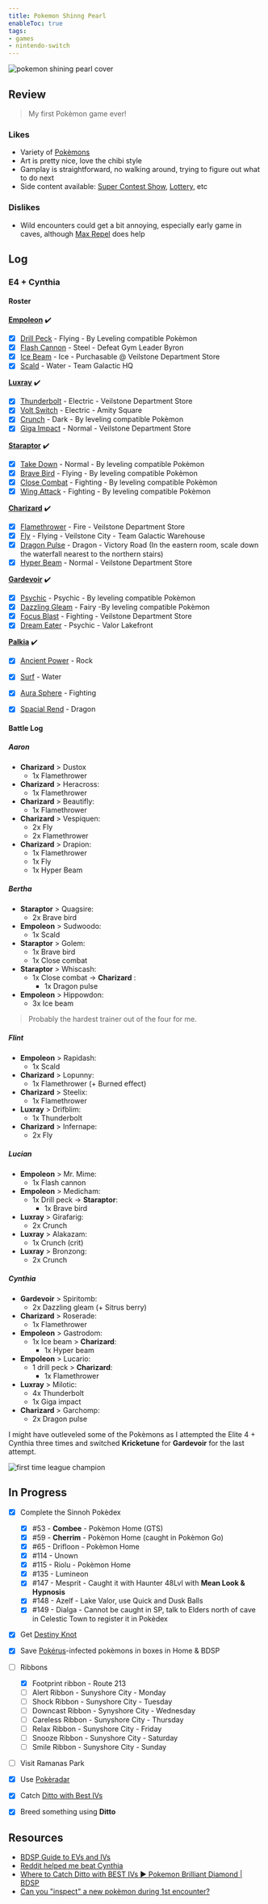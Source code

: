 ```yaml
---
title: Pokemon Shinng Pearl
enableToc: true
tags:
- games
- nintendo-switch
---
```


![pokemon shining pearl cover](notes/assets/games/pokemon-shining-pearl.jpeg)

## Review

> My first Pokèmon game ever!

### Likes
- Variety of [Pokèmons](https://www.serebii.net/brilliantdiamondshiningpearl/sinnohpokedex.shtml)
- Art is pretty nice, love the chibi style
- Gamplay is straightforward, no walking around, trying to figure out what to do next
- Side content available: [Super Contest Show](https://bulbapedia.bulbagarden.net/wiki/Super_Contest_Show), [Lottery](https://bulbapedia.bulbagarden.net/wiki/Pok%C3%A9mon_Lottery_Corner), etc

### Dislikes
- Wild encounters could get a bit annoying, especially early game in caves, although [Max Repel](https://bulbapedia.bulbagarden.net/wiki/Max_Repel) does help


## Log

### E4 + Cynthia
#### Roster

[**Empoleon**](https://bulbapedia.bulbagarden.net/wiki/Empoleon_(Pok%C3%A9mon)) ✔️
- [x] [Drill Peck](https://bulbapedia.bulbagarden.net/wiki/Drill_Peck_(move)) - Flying - By Leveling compatible Pokèmon 
- [x] [Flash Cannon](https://bulbapedia.bulbagarden.net/wiki/Flash_Cannon_(move)) - Steel - Defeat Gym Leader Byron
- [x] [Ice Beam](https://bulbapedia.bulbagarden.net/wiki/Ice_Beam_(move)) - Ice - Purchasable @ Veilstone Department Store
- [x] [Scald](https://bulbapedia.bulbagarden.net/wiki/Scald_(move)) - Water - Team Galactic HQ

[**Luxray**](https://bulbapedia.bulbagarden.net/wiki/Luxray_(Pok%C3%A9mon)) ✔️
- [x] [Thunderbolt](https://bulbapedia.bulbagarden.net/wiki/Thunderbolt_(move)) - Electric - Veilstone Department Store
- [x] [Volt Switch](https://bulbapedia.bulbagarden.net/wiki/Volt_Switch_(move)) - Electric - Amity Square
- [x] [Crunch](https://bulbapedia.bulbagarden.net/wiki/Crunch_(move)) - Dark - By leveling compatible Pokèmon
- [x] [Giga Impact](https://bulbapedia.bulbagarden.net/wiki/Giga_Impact_(move)) - Normal - Veilstone Department Store

[**Staraptor**](https://bulbapedia.bulbagarden.net/wiki/Staraptor_(Pok%C3%A9mon)) ✔️
- [x] [Take Down](https://bulbapedia.bulbagarden.net/wiki/Take_Down_(move)) - Normal - By leveling compatible Pokèmon
- [x] [Brave Bird](https://bulbapedia.bulbagarden.net/wiki/Brave_Bird_(move)) - Flying - By leveling compatible Pokèmon
- [x] [Close Combat](https://bulbapedia.bulbagarden.net/wiki/Close_Combat_(move)) - Fighting - By leveling compatible Pokèmon
- [x] [Wing Attack](https://bulbapedia.bulbagarden.net/wiki/Wing_Attack_(move)) - Fighting - By leveling compatible Pokèmon

[**Charizard**](https://bulbapedia.bulbagarden.net/wiki/Charizard_(Pok%C3%A9mon)) ✔️
- [x] [Flamethrower](https://bulbapedia.bulbagarden.net/wiki/Flamethrower_(move)) - Fire - Veilstone Department Store
- [x] [Fly](https://bulbapedia.bulbagarden.net/wiki/Fly_(move)) - Flying - Veilstone City - Team Galactic Warehouse
- [x] [Dragon Pulse](https://bulbapedia.bulbagarden.net/wiki/Dragon_Pulse_(move) ) - Dragon - Victory Road (In the eastern room, scale down the waterfall nearest to the northern stairs)
- [x] [Hyper Beam](https://bulbapedia.bulbagarden.net/wiki/Hyper_Beam_(move)) - Normal - Veilstone Department Store

[**Gardevoir**](https://bulbapedia.bulbagarden.net/wiki/Gardevoir_(Pok%C3%A9mon)) ✔️
- [x] [Psychic](https://bulbapedia.bulbagarden.net/wiki/Psychic_(move)) - Psychic - By leveling compatible Pokèmon
- [x] [Dazzling Gleam](https://bulbapedia.bulbagarden.net/wiki/Dazzling_Gleam_(move)) - Fairy -By leveling compatible Pokèmon
- [x] [Focus Blast](https://bulbapedia.bulbagarden.net/wiki/Focus_Blast_(move)) - Fighting - Veilstone Department Store
- [x] [Dream Eater](https://bulbapedia.bulbagarden.net/wiki/Dream_Eater_(move)) - Psychic - Valor Lakefront

[**Palkia**](https://bulbapedia.bulbagarden.net/wiki/Palkia_(Pok%C3%A9mon)) ✔️
- [x] [Ancient Power](https://bulbapedia.bulbagarden.net/wiki/Ancient_Power_(move)) - Rock 
- [x] [Surf](https://bulbapedia.bulbagarden.net/wiki/Surf_(move)) - Water
- [x] [Aura Sphere](https://bulbapedia.bulbagarden.net/wiki/Aura_Sphere_(move)) - Fighting
- [x] [Spacial Rend](https://bulbapedia.bulbagarden.net/wiki/Spacial_Rend_(move)) - Dragon 


#### Battle Log
##### Aaron
 - **Charizard** > Dustox 
	 - 1x Flamethrower
 - **Charizard** > Heracross:
	 - 1x Flamethrower
 - **Charizard** > Beautifly:
	 - 1x Flamethrower
 - **Charizard** > Vespiquen:
	 - 2x Fly 
	 - 2x Flamethrower 
 - **Charizard** > Drapion:
	 - 1x Flamethrower 
	 - 1x Fly 
	 - 1x Hyper Beam

##### Bertha
- **Staraptor** > Quagsire:
	- 2x Brave bird
- **Empoleon** > Sudwoodo:
	- 1x Scald
- **Staraptor** > Golem:
	- 1x Brave bird 
	- 1x Close combat
- **Staraptor** > Whiscash:
	- 1x Close combat -> **Charizard** :
		- 1x Dragon pulse
- **Empoleon** > Hippowdon:
	- 3x Ice beam 

> Probably the hardest trainer out of the four for me.

##### Flint
- **Empoleon** > Rapidash:
	- 1x Scald
- **Charizard** > Lopunny:
	- 1x Flamethrower (+ Burned effect)
- **Charizard** > Steelix:
	- 1x Flamethrower
- **Luxray** > Drifblim:
	- 1x Thunderbolt
- **Charizard** > Infernape:
	- 2x Fly

##### Lucian
- **Empoleon** > Mr. Mime:
	- 1x  Flash cannon
- **Empoleon** > Medicham:
	- 1x Drill peck -> **Staraptor**:
		- 1x Brave bird
- **Luxray** > Girafarig:
	- 2x Crunch
- **Luxray** > Alakazam:
	- 1x Crunch (crit)
- **Luxray** > Bronzong:
	- 2x Crunch

##### Cynthia
- **Gardevoir** > Spiritomb:
	- 2x  Dazzling gleam (+ Sitrus berry)
- **Charizard** > Roserade:
	- 1x Flamethrower
- **Empoleon** > Gastrodom:
	- 1x Ice beam > **Charizard**:
		- 1x Hyper beam
- **Empoleon** > Lucario:
	- 1 drill peck > **Charizard**:
		- 1x Flamethrower 
- **Luxray** > Milotic:
	- 4x Thunderbolt
	- 1x Giga impact 
- **Charizard** > Garchomp:
	- 2x Dragon pulse


I might have outleveled some of the Pokèmons as I attempted the Elite 4 + Cynthia three times and switched **Kricketune** for **Gardevoir** for the last attempt.

![first time league champion](notes/assets/games/bdsp-league-champion-1.png)


## In Progress

- [x] Complete the Sinnoh Pokèdex
	- [x] #53 - **Combee** - Pokèmon Home (GTS)
	- [x] #59 - **Cherrim** - Pokèmon Home (caught in Pokèmon Go)
	- [x] #65 - Drifloon - Pokèmon Home
	- [x] #114 - Unown
	- [x] #115 - Riolu - Pokèmon Home
	- [x] #135 - Lumineon
	- [x] #147 - Mesprit - Caught it with Haunter 48Lvl with **Mean Look & Hypnosis** 
	- [x] #148 - Azelf - Lake Valor, use Quick and Dusk Balls
	- [x] #149 - Dialga - Cannot be caught in SP, talk to Elders north of cave in Celestic Town to register it in Pokèdex
- [x] Get [Destiny Knot](https://bulbapedia.bulbagarden.net/wiki/Destiny_Knot)
- [x] Save [Pokérus](https://bulbapedia.bulbagarden.net/wiki/Pok%C3%A9rus)-infected pokèmons in boxes in Home & BDSP
- [ ] Ribbons
    - [x] Footprint ribbon - Route 213
    - [ ] Alert Ribbon - Sunyshore City - Monday
    - [ ] Shock Ribbon - Sunyshore City - Tuesday
    - [ ] Downcast Ribbon - Synyshore City - Wednesday
    - [ ] Careless Ribbon - Sunyshore City - Thursday
    - [ ] Relax Ribbon - Sunyshore City - Friday
    - [ ] Snooze Ribbon - Sunyshore City - Saturday
    - [ ] Smile Ribbon - Sunyshore City - Sunday
- [ ] Visit Ramanas Park
- [x] Use [Pokèradar](https://game8.co/games/Pokemon-Brilliant-Diamond-Shining-Pearl/archives/347133)
- [x] Catch [Ditto with Best IVs](https://www.youtube.com/watch?v=O3McZm0N3tw)
- [x] Breed something using **Ditto**


## Resources

- [BDSP Guide to EVs and IVs](https://www.hotspawn.com/other/guides/pokemon-brilliant-diamond-and-shining-pearl-guide-to-evs-and-ivs)
- [Reddit helped me beat Cynthia](https://www.reddit.com/r/PokemonBDSP/comments/12s9ar8/help_me_beat_cynthia_with_my_team/)
- [Where to Catch Ditto with BEST IVs ► Pokemon Brilliant Diamond | BDSP](https://www.youtube.com/watch?v=O3McZm0N3tw)
- [Can you "inspect" a new pokèmon during 1st encounter?](https://www.reddit.com/r/PokemonBDSP/comments/128ksme/how_do_you_inspect_a_pokemon_that_you_just/)




